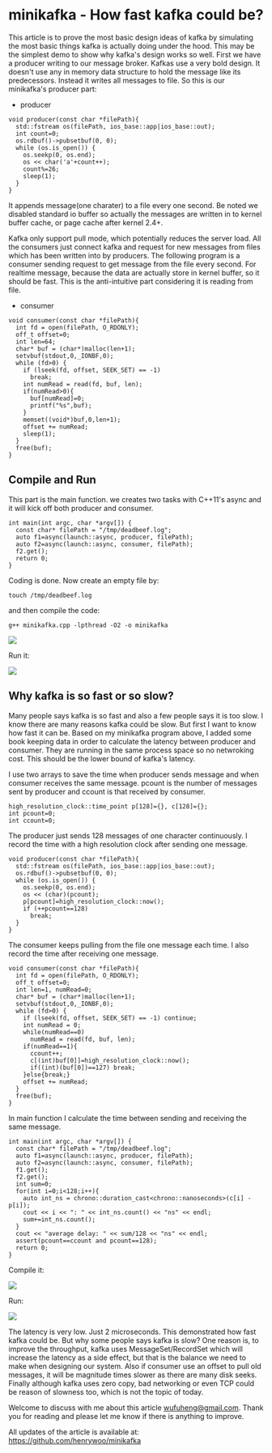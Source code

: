 # minikafka - How fast kafka could be?

This article is to prove the most basic design ideas of kafka by simulating the most basic things kafka is actually doing under the hood. This may be the simplest demo to show why kafka's design works so well. First we have a producer writing to our message broker. Kafkas use a very bold design. It doesn't use any in memory data structure to hold the message like its predecessors. Instead it writes all messages to file. So this is our minikafka's producer part:

- producer

```
void producer(const char *filePath){
  std::fstream os(filePath, ios_base::app|ios_base::out);
  int count=0;
  os.rdbuf()->pubsetbuf(0, 0);
  while (os.is_open()) {
    os.seekp(0, os.end);
    os << char('a'+count++);
    count%=26;
    sleep(1);
  }
}
```
It appends message(one charater) to a file every one second. Be noted we disabled standard io buffer so actually the messages are written in to kernel buffer cache, or page cache after kernel 2.4+.

Kafka only support pull mode, which potentially reduces the server load. All the consumers just connect kafka and request for new messages from files which has been written into by producers. The following program is a consumer sending request to get message from the file every second. For realtime message, because the data are actually store in kernel buffer, so it should be fast. This is the anti-intuitive part considering it is reading from file.

- consumer

```
void consumer(const char *filePath){
  int fd = open(filePath, O_RDONLY);
  off_t offset=0;
  int len=64;
  char* buf = (char*)malloc(len+1);
  setvbuf(stdout,0,_IONBF,0);
  while (fd>0) {
    if (lseek(fd, offset, SEEK_SET) == -1)
      break;
    int numRead = read(fd, buf, len);
    if(numRead>0){
      buf[numRead]=0;
      printf("%s",buf);
    }
    memset((void*)buf,0,len+1);
    offset += numRead;
    sleep(1);
  }
  free(buf);
}
```

## Compile and Run

This part is the main function. we creates two tasks with C++11's async and it will kick off both producer and consumer.

```
int main(int argc, char *argv[]) {
  const char* filePath = "/tmp/deadbeef.log";
  auto f1=async(launch::async, producer, filePath);
  auto f2=async(launch::async, consumer, filePath);
  f2.get();
  return 0;
}
```

Coding is done. Now create an empty file by:

```
touch /tmp/deadbeef.log
```

and then compile the code:

```
g++ minikafka.cpp -lpthread -O2 -o minikafka
```

![](img/1.gif)

Run it:

![](img/2.gif)


## Why kafka is so fast or so slow?

Many people says kafka is so fast and also a few people says it is too slow. I know there are many reasons kafka could be slow. But first I want to know how fast it can be. Based on my minikafka program above, I added some book keeping data in order to calculate the latency between producer and consumer. They are running in the same process space so no netwroking cost. This should be the lower bound of kafka's latency.

I use two arrays to save the time when producer sends message and when consumer receives the same message. pcount is the number of messages sent by producer and ccount is that received by consumer.
```
high_resolution_clock::time_point p[128]={}, c[128]={};
int pcount=0;
int ccount=0;
```

The producer just sends 128 messages of one character continuously. I record the time with a high resolution clock after sending one message.

```
void producer(const char *filePath){
  std::fstream os(filePath, ios_base::app|ios_base::out);
  os.rdbuf()->pubsetbuf(0, 0);
  while (os.is_open()) {
    os.seekp(0, os.end);
    os << (char)(pcount);
    p[pcount]=high_resolution_clock::now();
    if (++pcount==128)
      break;
  }
}
```

The consumer keeps pulling from the file one message each time. I also record the time after receiving one message.

```
void consumer(const char *filePath){
  int fd = open(filePath, O_RDONLY);
  off_t offset=0;
  int len=1, numRead=0;
  char* buf = (char*)malloc(len+1);
  setvbuf(stdout,0,_IONBF,0);
  while (fd>0) {
    if (lseek(fd, offset, SEEK_SET) == -1) continue;
    int numRead = 0;
    while(numRead==0)
      numRead = read(fd, buf, len);
    if(numRead==1){
      ccount++;
      c[(int)buf[0]]=high_resolution_clock::now();
      if((int)(buf[0])==127) break;
    }else{break;}
    offset += numRead;
  }
  free(buf);
}
```

In main function I calculate the time between sending and receiving the same message.

```
int main(int argc, char *argv[]) {
  const char* filePath = "/tmp/deadbeef.log";
  auto f1=async(launch::async, producer, filePath);
  auto f2=async(launch::async, consumer, filePath);
  f1.get();
  f2.get();
  int sum=0;
  for(int i=0;i<128;i++){
    auto int_ns = chrono::duration_cast<chrono::nanoseconds>(c[i] - p[i]);
    cout << i << ": " << int_ns.count() << "ns" << endl;
    sum+=int_ns.count();
  }
  cout << "average delay: " << sum/128 << "ns" << endl;
  assert(pcount==ccount and pcount==128);
  return 0;
}
```

Compile it:

![](img/5.gif)

Run:

![](img/7.gif)

The latency is very low. Just 2 microseconds. This demonstrated how fast kafka could be. But why some people says kafka is slow? One reason is, to improve the throughput, kafka uses MessageSet/RecordSet which will increase the latency as a side effect, but that is the balance we need to make when designing our system. Also if consumer use an offset to pull old messages, it will be magnitude times slower as there are many disk seeks. Finally although kafka uses zero copy, bad networking or even TCP could be reason of slowness too, which is not the topic of today.

Welcome to discuss with me about this article wufuheng@gmail.com. Thank you for reading and please let me know if there is anything to improve.

All updates of the article is available at: https://github.com/henrywoo/minikafka
